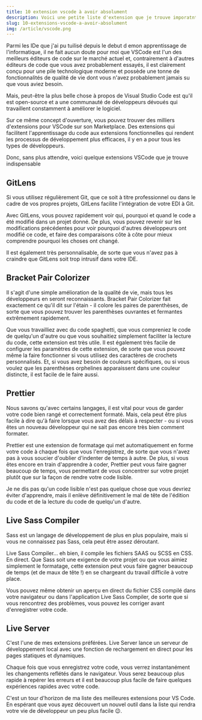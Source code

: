 ```yaml
---
title: 10 extension vscode à avoir absolument
description: Voici une petite liste d'extension que je trouve imporatnt d'voir sous la main.
slug: 10-extensions-vscode-a-avoir-absolument
img: /article/vscode.png
---
```


Parmi les IDe que j'ai pu tuilisé depuis le debut d emon apprentissage de l'informatique, il ne fait aucun doute pour moi  que VSCode est l'un des meilleurs éditeurs de code sur le marché actuel et, contrairement à d'autres éditeurs de code que vous avez probablement essayés, il est clairement conçu pour une pile technologique moderne et possède une tonne de fonctionnalités de qualité de vie dont vous n'avez probablement jamais su que vous aviez besoin.

Mais, peut-être la plus belle chose à propos de Visual Studio Code est qu'il est open-source et a une communauté de développeurs dévoués qui travaillent constamment à améliorer le logiciel.

Sur ce même concept d'ouverture, vous pouvez trouver des milliers d'extensions pour VSCode sur son Marketplace. Des extensions qui facilitent l'apprentissage du code aux extensions fonctionnelles qui rendent les processus de développement plus efficaces, il y en a pour tous les types de développeurs.

Donc, sans plus attendre, voici quelque extensions VSCode que je trouve indispensable

## GitLens 
Si vous utilisez régulièrement Git, que ce soit à titre professionnel ou dans le cadre de vos propres projets, GitLens facilite l'intégration de votre EDI à Git.

Avec GitLens, vous pouvez rapidement voir qui, pourquoi et quand le code a été modifié dans un projet donné. De plus, vous pouvez revenir sur les modifications précédentes pour voir pourquoi d'autres développeurs ont modifié ce code, et faire des comparaisons côte à côte pour mieux comprendre pourquoi les choses ont changé.

Il est également très personnalisable, de sorte que vous n'avez pas à craindre que GitLens soit trop intrusif dans votre IDE.

## Bracket Pair Colorizer
Il s'agit d'une simple amélioration de la qualité de vie, mais tous les développeurs en seront reconnaissants. Bracket Pair Colorizer fait exactement ce qu'il dit sur l'étain - il colore les paires de parenthèses, de sorte que vous pouvez trouver les parenthèses ouvrantes et fermantes extrêmement rapidement.

Que vous travailliez avec du code spaghetti, que vous compreniez le code de quelqu'un d'autre ou que vous souhaitiez simplement faciliter la lecture du code, cette extension est très utile. Il est également très facile de configurer les paramètres de cette extension, de sorte que vous pouvez même la faire fonctionner si vous utilisez des caractères de crochets personnalisés. Et, si vous avez besoin de couleurs spécifiques, ou si vous voulez que les parenthèses orphelines apparaissent dans une couleur distincte, il est facile de le faire aussi.

## Prettier
Nous savons qu'avec certains langages, il est vital pour vous de garder votre code bien rangé et correctement formaté. Mais, cela peut être plus facile à dire qu'à faire lorsque vous avez des délais à respecter - ou si vous êtes un nouveau développeur qui ne sait pas encore très bien comment formater.

Prettier est une extension de formatage qui met automatiquement en forme votre code à chaque fois que vous l'enregistrez, de sorte que vous n'avez pas à vous soucier d'oublier d'indenter de temps à autre. De plus, si vous êtes encore en train d'apprendre à coder, Prettier peut vous faire gagner beaucoup de temps, vous permettant de vous concentrer sur votre projet plutôt que sur la façon de rendre votre code lisible.

Je ne dis pas qu'un code lisible n'est pas quelque chose que vous devriez éviter d'apprendre, mais il enlève définitivement le mal de tête de l'édition du code et de la lecture du code de quelqu'un d'autre.

## Live Sass Compiler
Sass est un langage de développement de plus en plus populaire, mais si vous ne connaissez pas Sass, cela peut être assez déroutant.

Live Sass Compiler... eh bien, il compile les fichiers SAAS ou SCSS en CSS. En direct. Que Sass soit une exigence de votre projet ou que vous aimiez simplement le formatage, cette extension peut vous faire gagner beaucoup de temps (et de maux de tête !) en se chargeant du travail difficile à votre place.

Vous pouvez même obtenir un aperçu en direct du fichier CSS compilé dans votre navigateur ou dans l'application Live Sass Compiler, de sorte que si vous rencontrez des problèmes, vous pouvez les corriger avant d'enregistrer votre code.

## Live Server
C'est l'une de mes extensions préférées. Live Server lance un serveur de développement local avec une fonction de rechargement en direct pour les pages statiques et dynamiques.

Chaque fois que vous enregistrez votre code, vous verrez instantanément les changements reflétés dans le navigateur. Vous serez beaucoup plus rapide à repérer les erreurs et il est beaucoup plus facile de faire quelques expériences rapides avec votre code.    



C'est un tour d'horizon de ma liste des meilleures extensions pour VS Code. En espérant que vous ayez découvert un nouvel outil dans la liste qui rendra votre vie de développeur un peu plus facile 😉.